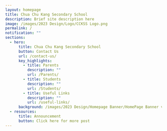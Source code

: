 ```yaml
---
layout: homepage
title: Chua Chu Kang Secondary School
description: Brief site description here
image: /images/2023 Design/Logo/CCKSS Logo.png
permalink: /
notification: ""
sections:
  - hero:
      title: Chua Chu Kang Secondary School
      button: Contact Us
      url: /contact-us/
      key_highlights:
        - title: Parents
          description: ""
          url: /Parents/
        - title: Students
          description: ""
          url: /Students/
        - title: Useful Links
          description: ""
          url: /useful-links/
      background: /images/2023 Design/Homepage Banner/HomePage Banner v5.gif
  - resources:
      title: Announcement
      button: Click here for more post
---
```

